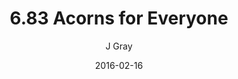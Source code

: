 ---
title: '6.83 Acorns for Everyone'
alt: 'Mysteries of the Arcana'
date: '2016-02-16'
author: 'J Gray'
artist: 'Keira'
chapter: '6 Void in the Road'
filler: false
---